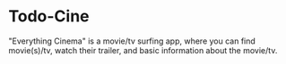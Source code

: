 # Todo-Cine
 "Everything Cinema" is a movie/tv surfing app, where you can find movie(s)/tv, watch their trailer, and basic information about the movie/tv.
